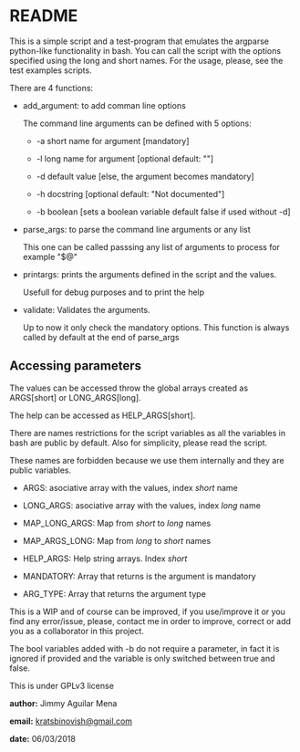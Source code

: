 README
======

This is a simple script and a test-program that emulates the argparse 
python-like functionality in bash.
You can call the script with the options specified using the long
and short names. For the usage, please, see the test examples scripts.

There are 4 functions:

+ add_argument: to add comman line options

	The command line arguments can be defined with 5 options:

	- -a short name for argument [mandatory]

	- -l long name for argument [optional default: ""]

	- -d default value [else, the argument becomes mandatory]

	- -h docstring [optional default: "Not documented"]

	- -b boolean [sets a boolean variable default false if used without -d]

+ parse_args: to parse the command line arguments or any list

	This one can be called passsing any list of arguments to process
	for example "$@"

+ printargs: prints the arguments defined in the script and the values.

	Usefull for debug purposes and to print the help

+ validate: Validates the arguments.

	Up to now it only check the mandatory options.
	This function is always called by default at the end of parse_args

Accessing parameters
--------------------

The values can be accessed throw the global arrays created as ARGS[short] or
LONG_ARGS[long].

The help can be accessed as HELP_ARGS[short].

There are names restrictions for the script variables as all the variables in bash are public by default. Also for simplicity, please read the script.

These names are forbidden because we use them internally and they are public variables.

+ ARGS: asociative array with the values, index *short* name

+ LONG_ARGS: asociative array with the values, index *long* name

+ MAP_LONG_ARGS: Map from *short* to *long* names

+ MAP_ARGS_LONG: Map from *long* to *short* names

+ HELP_ARGS: Help string arrays. Index *short*

+ MANDATORY: Array that returns is the argument is mandatory

+ ARG_TYPE: Array that returns the argument type

This is a WIP and of course can be improved, if you use/improve it
or you find any error/issue, please, contact me in order to improve,
correct or add you as a collaborator in this project.


The bool variables added with -b do not require a parameter, in fact it is ignored if provided and the variable is only switched between true and false.

This is under GPLv3 license

**author:** Jimmy Aguilar Mena

**email:** kratsbinovish@gmail.com

**date:** 06/03/2018
